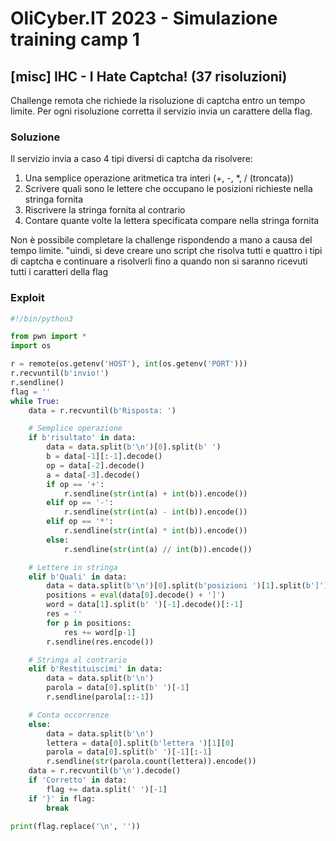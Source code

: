# OliCyber.IT 2023 - Simulazione training camp 1

## [misc] IHC - I Hate Captcha! (37 risoluzioni)

Challenge remota che richiede la risoluzione di captcha entro un tempo limite. Per ogni risoluzione corretta il servizio invia un carattere della flag.

### Soluzione

Il servizio invia a caso 4 tipi diversi di captcha da risolvere:

1. Una semplice operazione aritmetica tra interi (+, -, \*, / (troncata))
2. Scrivere quali sono le lettere che occupano le posizioni richieste nella stringa fornita
3. Riscrivere la stringa fornita al contrario
4. Contare quante volte la lettera specificata compare nella stringa fornita

Non è possibile completare la challenge rispondendo a mano a causa del tempo limite. "uindi, si deve creare uno script che risolva tutti e quattro i tipi di captcha e continuare a risolverli fino a quando non si saranno ricevuti tutti i caratteri della flag

### Exploit

```python
#!/bin/python3

from pwn import *
import os

r = remote(os.getenv('HOST'), int(os.getenv('PORT')))
r.recvuntil(b'invio!')
r.sendline()
flag = ''
while True:
    data = r.recvuntil(b'Risposta: ')

    # Semplice operazione
    if b'risultato' in data:
        data = data.split(b'\n')[0].split(b' ')
        b = data[-1][:-1].decode()
        op = data[-2].decode()
        a = data[-3].decode()
        if op == '+':
            r.sendline(str(int(a) + int(b)).encode())
        elif op == '-':
            r.sendline(str(int(a) - int(b)).encode())
        elif op == '*':
            r.sendline(str(int(a) * int(b)).encode())
        else:
            r.sendline(str(int(a) // int(b)).encode())

    # Lettere in stringa
    elif b'Quali' in data:
        data = data.split(b'\n')[0].split(b'posizioni ')[1].split(b']')
        positions = eval(data[0].decode() + ']')
        word = data[1].split(b' ')[-1].decode()[:-1]
        res = ''
        for p in positions:
            res += word[p-1]
        r.sendline(res.encode())

    # Stringa al contrario
    elif b'Restituiscimi' in data:
        data = data.split(b'\n')
        parola = data[0].split(b' ')[-1]
        r.sendline(parola[::-1])

    # Conta occorrenze
    else:
        data = data.split(b'\n')
        lettera = data[0].split(b'lettera ')[1][0]
        parola = data[0].split(b' ')[-1][:-1]
        r.sendline(str(parola.count(lettera)).encode())
    data = r.recvuntil(b'\n').decode()
    if 'Corretto' in data:
        flag += data.split(' ')[-1]
    if '}' in flag:
        break

print(flag.replace('\n', ''))

```
